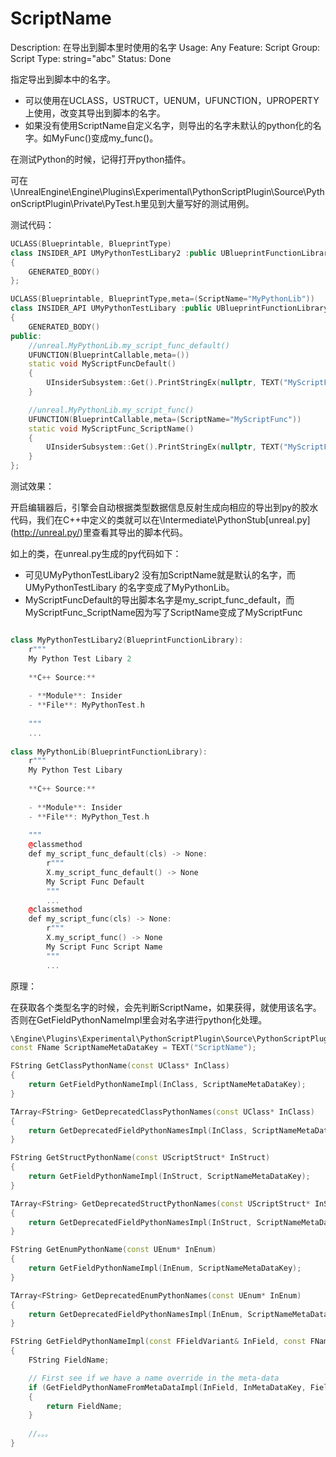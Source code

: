 # ScriptName

Description: 在导出到脚本里时使用的名字
Usage: Any
Feature: Script
Group: Script
Type: string="abc"
Status: Done

指定导出到脚本中的名字。

- 可以使用在UCLASS，USTRUCT，UENUM，UFUNCTION，UPROPERTY上使用，改变其导出到脚本的名字。
- 如果没有使用ScriptName自定义名字，则导出的名字未默认的python化的名字。如MyFunc()变成my_func()。

在测试Python的时候，记得打开python插件。

可在\UnrealEngine\Engine\Plugins\Experimental\PythonScriptPlugin\Source\PythonScriptPlugin\Private\PyTest.h里见到大量写好的测试用例。

测试代码：

```cpp
UCLASS(Blueprintable, BlueprintType)
class INSIDER_API UMyPythonTestLibary2 :public UBlueprintFunctionLibrary
{
	GENERATED_BODY()
};

UCLASS(Blueprintable, BlueprintType,meta=(ScriptName="MyPythonLib"))
class INSIDER_API UMyPythonTestLibary :public UBlueprintFunctionLibrary
{
	GENERATED_BODY()
public:
	//unreal.MyPythonLib.my_script_func_default()
	UFUNCTION(BlueprintCallable,meta=())
	static void MyScriptFuncDefault()
	{
		UInsiderSubsystem::Get().PrintStringEx(nullptr, TEXT("MyScriptFuncDefault"));
	}

	//unreal.MyPythonLib.my_script_func()
	UFUNCTION(BlueprintCallable,meta=(ScriptName="MyScriptFunc"))
	static void MyScriptFunc_ScriptName()
	{
		UInsiderSubsystem::Get().PrintStringEx(nullptr, TEXT("MyScriptFunc_ScriptName"));
	}
};

```

测试效果：

开启编辑器后，引擎会自动根据类型数据信息反射生成向相应的导出到py的胶水代码，我们在C++中定义的类就可以在\Intermediate\PythonStub\[unreal.py](http://unreal.py/)里查看其导出的脚本代码。

如上的类，在unreal.py生成的py代码如下：

- 可见UMyPythonTestLibary2 没有加ScriptName就是默认的名字，而UMyPythonTestLibary 的名字变成了MyPythonLib。
- MyScriptFuncDefault的导出脚本名字是my_script_func_default，而MyScriptFunc_ScriptName因为写了ScriptName变成了MyScriptFunc

```cpp

class MyPythonTestLibary2(BlueprintFunctionLibrary):
    r"""
    My Python Test Libary 2
    
    **C++ Source:**
    
    - **Module**: Insider
    - **File**: MyPythonTest.h
    
    """
    ...
    
class MyPythonLib(BlueprintFunctionLibrary):
    r"""
    My Python Test Libary
    
    **C++ Source:**
    
    - **Module**: Insider
    - **File**: MyPython_Test.h
    
    """
    @classmethod
    def my_script_func_default(cls) -> None:
        r"""
        X.my_script_func_default() -> None
        My Script Func Default
        """
        ...
    @classmethod
    def my_script_func(cls) -> None:
        r"""
        X.my_script_func() -> None
        My Script Func Script Name
        """
        ...

```

原理：

在获取各个类型名字的时候，会先判断ScriptName，如果获得，就使用该名字。否则在GetFieldPythonNameImpl里会对名字进行python化处理。

```cpp
\Engine\Plugins\Experimental\PythonScriptPlugin\Source\PythonScriptPlugin\Private\PyGenUtil.cpp
const FName ScriptNameMetaDataKey = TEXT("ScriptName");

FString GetClassPythonName(const UClass* InClass)
{
	return GetFieldPythonNameImpl(InClass, ScriptNameMetaDataKey);
}

TArray<FString> GetDeprecatedClassPythonNames(const UClass* InClass)
{
	return GetDeprecatedFieldPythonNamesImpl(InClass, ScriptNameMetaDataKey);
}

FString GetStructPythonName(const UScriptStruct* InStruct)
{
	return GetFieldPythonNameImpl(InStruct, ScriptNameMetaDataKey);
}

TArray<FString> GetDeprecatedStructPythonNames(const UScriptStruct* InStruct)
{
	return GetDeprecatedFieldPythonNamesImpl(InStruct, ScriptNameMetaDataKey);
}

FString GetEnumPythonName(const UEnum* InEnum)
{
	return GetFieldPythonNameImpl(InEnum, ScriptNameMetaDataKey);
}

TArray<FString> GetDeprecatedEnumPythonNames(const UEnum* InEnum)
{
	return GetDeprecatedFieldPythonNamesImpl(InEnum, ScriptNameMetaDataKey);
}

FString GetFieldPythonNameImpl(const FFieldVariant& InField, const FName InMetaDataKey)
{
	FString FieldName;

	// First see if we have a name override in the meta-data
	if (GetFieldPythonNameFromMetaDataImpl(InField, InMetaDataKey, FieldName))
	{
		return FieldName;
	}
	
	//。。。	
}
```
